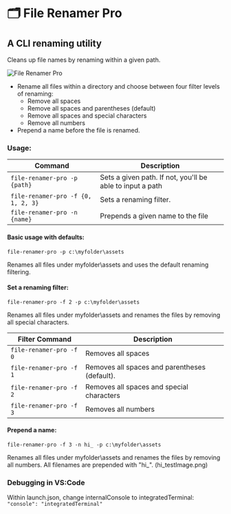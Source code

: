 # 🗂 File Renamer Pro
## A CLI renaming utility

Cleans up file names by renaming within a given path.

![File Renamer Pro](https://github.com/3ee-Games/file-renamer-pro/docs/screenshot.png) 

- Rename all files within a directory and choose between four filter levels of renaming:
    - Remove all spaces
    - Remove all spaces and parentheses (default)
    - Remove all spaces and special characters
    - Remove all numbers
- Prepend a name before the file is renamed.

### Usage:

| Command | Description |
|---------|-------------|
| `file-renamer-pro -p {path}` | Sets a given path.  If not, you'll be able to input a path |
| `file-renamer-pro -f {0, 1, 2, 3}` | Sets a renaming filter.
| `file-renamer-pro -n {name}` | Prepends a given name to the file |

#### Basic usage with defaults:

`file-renamer-pro -p c:\myfolder\assets`

Renames all files under myfolder\assets and uses the default renaming filtering.

#### Set a renaming filter:

`file-renamer-pro -f 2 -p c:\myfolder\assets`

Renames all files under myfolder\assets and renames the files by removing all special characters.

| Filter Command | Description |
|----------------|-------------|
| `file-renamer-pro -f 0` | Removes all spaces |
| `file-renamer-pro -f 1` | Removes all spaces and parentheses (default).
| `file-renamer-pro -f 2` | Removes all spaces and special characters
| `file-renamer-pro -f 3` | Removes all numbers |

#### Prepend a name:

`file-renamer-pro -f 3 -n hi_ -p c:\myfolder\assets`

Renames all files under myfolder\assets and renames the files by removing all numbers.  All filenames are prepended with "hi_". (hi_testImage.png)

### Debugging in VS:Code

Within launch.json, change internalConsole to integratedTerminal:
`"console": "integratedTerminal"`
